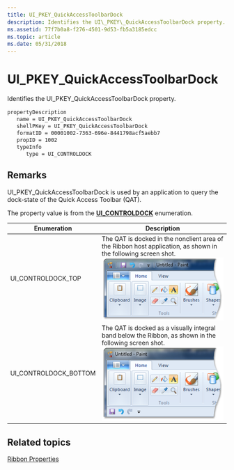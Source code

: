 ```yaml
---
title: UI_PKEY_QuickAccessToolbarDock
description: Identifies the UI\_PKEY\_QuickAccessToolbarDock property.
ms.assetid: 77f7b0a8-f276-4501-9d53-fb5a3185edcc
ms.topic: article
ms.date: 05/31/2018
---
```


# UI\_PKEY\_QuickAccessToolbarDock

Identifies the UI\_PKEY\_QuickAccessToolbarDock property.

```
propertyDescription
   name = UI_PKEY_QuickAccessToolbarDock
   shellPKey = UI_PKEY_QuickAccessToolbarDock
   formatID = 00001002-7363-696e-8441798acf5aebb7
   propID = 1002
   typeInfo
      type = UI_CONTROLDOCK
```

## Remarks

UI\_PKEY\_QuickAccessToolbarDock is used by an application to query the dock-state of the Quick Access Toolbar (QAT).

The property value is from the [**UI\_CONTROLDOCK**](/windows/desktop/api/uiribbon/ne-uiribbon-ui_controldock) enumeration.



|    Enumeration                     |    Description                                                                                                                                                                                                                                                   |
|-------------------------|-------------------------------------------------------------------------------------------------------------------------------------------------------------------------------------------------------------------------------------------------------|
| UI\_CONTROLDOCK\_TOP    | The QAT is docked in the nonclient area of the Ribbon host application, as shown in the following screen shot.![screen shot of the quick access toolbar docked above the ribbon in the nonclient area.](images/properties/qat-docktop.png)<br/> |
| UI\_CONTROLDOCK\_BOTTOM | The QAT is docked as a visually integral band below the Ribbon, as shown in the following screen shot. ![screen shot of the quick access toolbar docked below the ribbon.](images/properties/qat-dockbottom.png)<br/>                           |



 

## Related topics

<dl> <dt>

[Ribbon Properties](windowsribbon-reference-properties-ribbon.md)
</dt> </dl>

 

